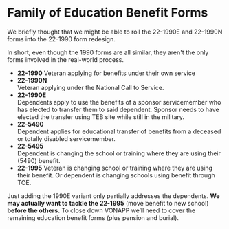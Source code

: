 # Family of Education Benefit Forms
We briefly thought that we might be able to roll the 22-1990E and 22-1990N forms into the 22-1990 form redesign.

In short, even though the 1990 forms are all similar, they aren't the only forms involved in the real-world process.

- **22-1990**
  Veteran applying for benefits under their own service
- **22-1990N**  
  Veteran applying under the National Call to Service.
- **22-1990E**  
  Dependents apply to use the benefits of a sponsor servicemember who has elected to transfer them to said dependent. Sponsor needs to have elected the transfer using TEB site while still in the military.
- **22-5490**  
  Dependent applies for educational transfer of benefits from a deceased or totally disabled servicemember.
- **22-5495**  
  Dependent is changing the school or training where they are using their (5490) benefit.
- **22-1995**  Veteran is changing school or training where they are using their benefit. Or dependent is changing schools using benefit through TOE.

Just adding the 1990E variant only partially addresses the dependents. **We may actually want to tackle the 22-1995** (move benefit to new school) **before the others.** To close down VONAPP we’ll need to cover the remaining education benefit forms (plus pension and burial).
